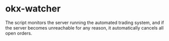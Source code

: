 # okx-watcher
The script monitors the server running the automated trading system, and if the server becomes unreachable for any reason, it automatically cancels all open orders.
